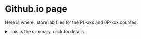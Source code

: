 # Github.io page

Here is where I store lab files for the PL-xxx and DP-xxx courses


<details>
<summary>This is the summary, click for details</summary>
#### Details
  1. Do this
  1. then this
  1. then this
</details>
